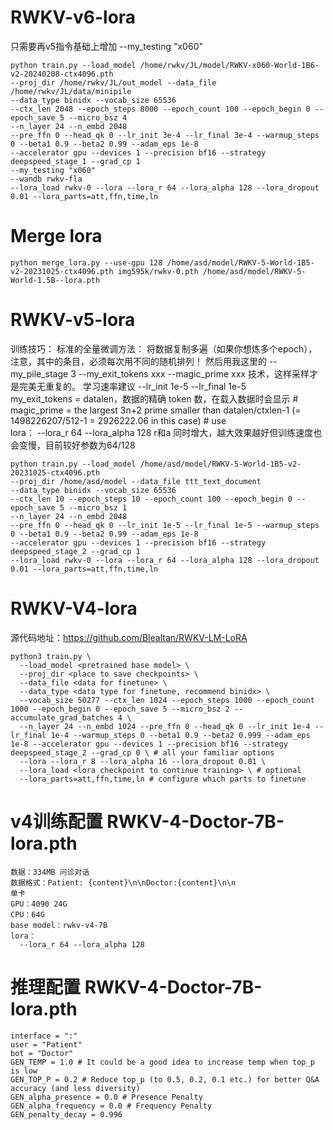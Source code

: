 # RWKV-v6-lora
只需要再v5指令基础上增加 --my_testing "x060"
```
python train.py --load_model /home/rwkv/JL/model/RWKV-x060-World-1B6-v2-20240208-ctx4096.pth
--proj_dir /home/rwkv/JL/out_model --data_file /home/rwkv/JL/data/minipile
--data_type binidx --vocab_size 65536
--ctx_len 2048 --epoch_steps 8000 --epoch_count 100 --epoch_begin 0 --epoch_save 5 --micro_bsz 4
--n_layer 24 --n_embd 2048
--pre_ffn 0 --head_qk 0 --lr_init 3e-4 --lr_final 3e-4 --warmup_steps 0 --beta1 0.9 --beta2 0.99 --adam_eps 1e-8
--accelerator gpu --devices 1 --precision bf16 --strategy deepspeed_stage_1 --grad_cp 1
--my_testing "x060"
--wandb rwkv-fla
--lora_load rwkv-0 --lora --lora_r 64 --lora_alpha 128 --lora_dropout 0.01 --lora_parts=att,ffn,time,ln
```
# Merge lora
```
python merge_lora.py --use-gpu 128 /home/asd/model/RWKV-5-World-1B5-v2-20231025-ctx4096.pth img595k/rwkv-0.pth /home/asd/model/RWKV-5-World-1.5B--lora.pth
```

# RWKV-v5-lora
训练技巧：
  标准的全量微调方法： 将数据复制多遍（如果你想炼多个epoch），注意，其中的条目，必须每次用不同的随机排列！ 然后用我这里的 --my_pile_stage 3 --my_exit_tokens xxx --magic_prime xxx 技术，这样采样才是完美无重复的。 学习速率建议 --lr_init 1e-5 --lr_final 1e-5  
  my_exit_tokens = datalen，数据的精确 token 数，在载入数据时会显示 # magic_prime = the largest 3n+2 prime smaller than datalen/ctxlen-1 (= 1498226207/512-1 = 2926222.06 in this case) # use  
  lora：
    --lora_r 64 --lora_alpha 128  r和a 同时增大，越大效果越好但训练速度也会变慢，目前较好参数为64/128
```
python train.py --load_model /home/asd/model/RWKV-5-World-1B5-v2-20231025-ctx4096.pth
--proj_dir /home/asd/model --data_file ttt_text_document
--data_type binidx --vocab_size 65536
--ctx_len 10 --epoch_steps 10 --epoch_count 100 --epoch_begin 0 --epoch_save 5 --micro_bsz 1
--n_layer 24 --n_embd 2048
--pre_ffn 0 --head_qk 0 --lr_init 1e-5 --lr_final 1e-5 --warmup_steps 0 --beta1 0.9 --beta2 0.99 --adam_eps 1e-8
--accelerator gpu --devices 1 --precision bf16 --strategy deepspeed_stage_2 --grad_cp 1
--lora_load rwkv-0 --lora --lora_r 64 --lora_alpha 128 --lora_dropout 0.01 --lora_parts=att,ffn,time,ln
```
# RWKV-V4-lora
源代码地址：https://github.com/Blealtan/RWKV-LM-LoRA
```
python3 train.py \
  --load_model <pretrained base model> \
  --proj_dir <place to save checkpoints> \
  --data_file <data for finetune> \
  --data_type <data type for finetune, recommend binidx> \
  --vocab_size 50277 --ctx_len 1024 --epoch_steps 1000 --epoch_count 1000 --epoch_begin 0 --epoch_save 5 --micro_bsz 2 --accumulate_grad_batches 4 \
  --n_layer 24 --n_embd 1024 --pre_ffn 0 --head_qk 0 --lr_init 1e-4 --lr_final 1e-4 --warmup_steps 0 --beta1 0.9 --beta2 0.999 --adam_eps 1e-8 --accelerator gpu --devices 1 --precision bf16 --strategy deepspeed_stage_2 --grad_cp 0 \ # all your familiar options
  --lora --lora_r 8 --lora_alpha 16 --lora_dropout 0.01 \
  --lora_load <lora checkpoint to continue training> \ # optional
  --lora_parts=att,ffn,time,ln # configure which parts to finetune
```
# v4训练配置 RWKV-4-Doctor-7B-lora.pth
```
数据：334MB 问诊对话
数据格式：Patient: {content}\n\nDoctor:{content}\n\n
单卡  
GPU：4090 24G
CPU：64G  
base model：rwkv-v4-7B  
lora：
  --lora_r 64 --lora_alpha 128
```

# 推理配置 RWKV-4-Doctor-7B-lora.pth
```
interface = ":"
user = "Patient"
bot = "Doctor"
GEN_TEMP = 1.0 # It could be a good idea to increase temp when top_p is low
GEN_TOP_P = 0.2 # Reduce top_p (to 0.5, 0.2, 0.1 etc.) for better Q&A accuracy (and less diversity)
GEN_alpha_presence = 0.0 # Presence Penalty
GEN_alpha_frequency = 0.0 # Frequency Penalty
GEN_penalty_decay = 0.996
```
